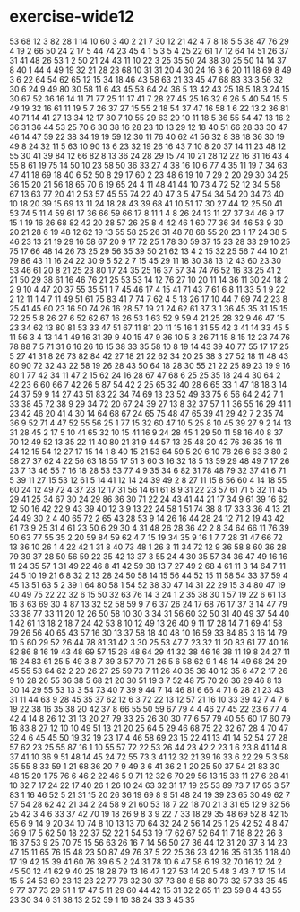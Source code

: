 # exercise-wide12
53
68
12
3
82
28
1
14
10
60
3
40
2
21
7
30
12
21
42
4
7
8
18
5
5
38
47
76
29
4
19
2
66
50
24
2
17
5
44
74
23
45
4
1
5
3
5
4
25
22
61
17
12
64
14
51
26
37
31
41
48
26
53
1
2
50
21
24
43
11
10
22
3
25
35
50
24
38
30
25
50
14
14
37
8
40
1
44
4
49
19
32
21
28
23
68
10
31
31
20
4
30
24
16
3
6
20
11
18
69
8
49
3
6
22
64
54
62
65
12
15
34
18
46
43
58
63
21
33
45
47
68
83
33
3
56
32
30
6
24
9
49
80
30
58
11
6
43
45
53
64
24
36
5
13
42
43
25
18
5
18
3
24
15
30
67
52
36
16
14
11
71
77
25
11
17
41
7
28
27
45
25
16
32
6
26
5
40
54
15
5
49
19
32
16
61
11
19
5
7
26
37
27
15
55
2
18
54
37
47
16
58
1
6
22
13
2
36
81
40
71
14
41
27
13
34
12
17
80
7
10
55
29
63
29
10
11
18
5
36
55
54
47
13
16
2
36
31
36
44
53
25
70
6
30
38
16
28
23
10
13
29
12
18
40
51
66
28
33
30
47
46
14
47
59
22
38
34
19
19
59
12
30
11
76
40
62
41
56
32
8
38
18
36
30
19
49
8
24
32
11
5
63
10
90
13
6
23
32
19
26
16
43
7
10
8
20
37
14
11
23
48
12
55
30
41
39
84
12
66
82
8
13
36
24
28
29
15
74
10
21
28
12
22
16
31
16
43
4
55
8
61
19
75
14
50
10
23
58
50
36
33
27
4
38
16
10
6
77
4
35
11
19
7
34
63
47
41
18
69
18
40
6
52
50
8
29
17
60
2
23
48
6
19
10
7
29
2
20
29
30
34
25
36
15
20
21
56
18
65
70
6
19
65
24
4
11
48
41
44
10
73
4
72
52
12
34
5
58
67
13
63
77
20
41
2
53
57
45
55
74
22
40
47
3
5
47
54
34
54
20
34
73
40
10
18
20
39
15
69
13
11
24
18
28
43
39
68
41
10
51
17
30
27
44
12
25
50
41
53
74
5
11
4
59
61
17
36
66
59
66
17
8
11
1
4
8
26
24
13
11
27
37
34
46
9
17
15
1
19
16
26
68
82
42
20
28
57
26
25
8
4
42
46
1
60
77
36
34
46
53
9
30
20
21
28
6
19
48
12
62
19
13
55
58
25
26
31
48
78
68
55
20
23
1
17
24
38
5
46
23
13
21
19
29
16
58
67
20
9
17
72
25
1
78
30
59
37
15
23
28
33
29
10
25
75
17
66
48
14
26
73
25
29
56
35
39
50
21
62
13
4
2
15
32
25
56
7
44
10
21
79
86
43
11
16
24
22
30
9
5
52
2
7
15
45
29
11
18
30
38
13
12
43
60
23
30
53
46
61
20
8
21
25
23
80
17
24
35
25
16
37
57
34
74
76
52
16
33
25
41
2
21
50
29
38
61
16
46
76
21
25
53
53
14
12
76
27
10
20
11
14
36
11
30
24
18
2
2
9
10
4
47
20
37
55
35
51
1
7
45
46
17
4
15
41
71
43
7
61
6
8
11
33
5
1
9
22
2
12
11
1
4
7
11
49
51
61
75
83
41
7
74
7
62
4
5
13
26
17
10
44
7
69
74
2
23
8
25
41
45
60
23
16
50
74
26
16
28
57
19
21
24
62
61
37
3
1
36
45
35
31
15
15
72
25
5
8
26
27
6
52
62
67
16
26
53
1
63
52
9
59
4
21
25
28
32
9
46
47
15
23
34
62
13
80
81
53
33
47
51
67
11
81
20
11
15
16
1
31
55
42
3
41
14
33
45
5
11
56
3
4
13
14
1
49
16
31
39
9
40
15
47
9
36
10
5
3
26
71
15
8
15
12
23
74
76
78
88
7
5
71
31
6
16
26
16
15
38
33
35
58
10
8
19
14
43
39
40
77
55
17
17
25
5
27
41
31
8
26
73
82
84
42
27
18
21
22
62
34
20
25
38
3
27
52
18
11
48
43
80
90
72
32
43
22
58
19
26
28
43
50
64
18
28
30
55
21
22
25
89
23
19
9
16
80
1
77
42
34
11
47
2
15
62
24
16
28
67
47
68
6
25
25
35
18
24
4
30
64
2
42
23
6
60
66
7
42
26
5
87
54
42
2
25
65
32
40
28
6
65
33
1
47
18
18
3
14
24
37
59
9
14
27
43
51
83
22
34
74
69
13
23
52
49
33
75
6
56
64
2
42
7
1
33
38
45
72
38
9
29
34
72
20
67
24
39
27
13
8
32
37
57
1
1
36
55
16
29
41
1
23
42
46
20
41
4
30
14
64
68
67
24
65
75
48
47
65
39
41
29
42
7
2
35
74
36
9
52
71
4
47
52
55
56
25
1
77
15
32
60
47
10
5
25
8
10
45
39
27
9
2
14
13
31
28
45
2
17
5
10
41
65
32
10
15
41
16
9
24
28
45
1
29
50
11
58
16
40
8
37
70
12
49
52
13
35
22
11
40
80
21
31
9
44
57
13
25
48
20
42
76
36
35
16
11
24
12
15
54
12
27
17
15
14
1
8
40
15
21
53
64
59
5
20
6
10
78
26
6
63
3
80
2
58
27
37
62
4
22
56
63
18
55
17
51
3
60
3
16
32
18
5
13
59
29
48
49
7
17
26
23
7
13
46
55
7
16
18
28
53
53
77
4
9
35
34
6
82
31
78
48
79
32
37
41
6
71
5
39
11
27
15
53
12
61
5
14
41
12
14
24
39
49
2
8
27
11
15
8
56
60
4
14
18
55
60
24
12
49
72
4
37
23
12
17
31
56
14
61
61
8
9
31
22
23
57
61
71
5
32
11
45
29
41
25
34
67
30
24
29
86
36
30
71
22
24
43
41
44
21
17
34
9
61
39
16
62
12
50
16
42
22
9
43
39
40
12
3
9
13
22
24
58
1
51
74
38
8
17
33
3
36
4
13
21
24
49
30
2
4
40
65
72
2
65
43
28
53
9
14
26
16
44
28
24
12
71
2
19
43
42
61
73
9
25
31
4
61
23
50
6
29
30
4
31
48
26
28
36
42
2
8
34
64
66
11
76
39
50
63
77
55
35
2
20
59
84
59
62
4
7
15
19
34
35
9
16
1
7
7
28
31
47
66
72
13
36
10
26
1
4
22
42
1
31
8
40
73
48
1
26
3
11
34
72
12
9
36
58
8
60
36
28
79
39
37
28
50
56
59
22
35
42
13
37
3
55
24
4
30
35
57
34
36
47
49
16
16
11
24
35
57
1
31
49
22
46
8
41
42
59
38
13
7
27
49
2
68
4
61
11
3
14
64
7
11
24
5
10
19
21
6
8
32
2
13
28
24
50
58
14
15
56
44
52
15
11
58
54
33
37
59
4
45
13
51
63
5
2
39
1
64
80
58
1
54
52
38
30
47
14
31
22
29
15
3
4
80
47
19
40
49
75
22
22
32
6
15
50
32
63
76
14
3
24
1
2
35
38
30
1
57
19
22
6
61
13
16
3
63
69
30
4
87
13
32
52
58
59
9
7
6
37
26
24
17
68
76
17
37
3
14
47
79
33
38
77
33
11
20
12
26
50
58
10
30
3
34
31
56
60
32
50
31
40
49
37
54
40
1
42
61
13
18
2
18
7
24
42
53
8
10
12
49
13
26
40
9
11
17
28
14
7
1
69
41
58
79
26
56
40
65
43
57
16
30
13
37
58
18
40
48
10
16
59
33
84
85
3
16
14
79
10
5
60
29
52
26
44
78
81
31
42
3
30
25
53
47
7
23
32
11
20
83
61
77
40
16
82
86
8
16
19
43
48
69
57
15
26
48
64
29
41
32
38
46
16
38
11
19
8
24
27
11
16
24
83
61
25
5
49
3
8
7
39
3
57
70
71
26
5
6
58
62
9
1
48
14
49
68
24
29
45
55
53
64
62
2
20
26
27
25
59
73
7
11
26
40
35
36
40
12
35
6
47
2
17
26
9
10
28
26
55
36
38
5
68
21
20
30
51
19
3
7
52
48
75
70
26
36
29
46
8
13
30
14
29
55
53
13
3
54
73
40
7
39
9
44
7
14
46
81
6
66
4
71
6
28
21
23
43
31
11
44
63
9
28
45
35
37
62
12
6
3
72
22
13
12
57
21
16
10
33
39
42
7
4
7
6
19
22
38
16
35
38
20
42
37
8
66
55
50
59
67
79
4
4
46
27
45
22
23
6
77
4
42
4
14
8
26
12
31
13
20
27
79
33
25
26
30
30
77
6
57
79
40
55
60
17
60
79
16
83
8
27
12
10
10
49
51
13
21
20
25
64
5
29
46
68
75
22
32
67
28
4
70
47
32
4
6
45
45
50
19
32
19
23
17
4
46
58
69
23
15
22
41
13
41
14
52
54
27
28
57
62
23
25
55
87
16
1
10
55
57
72
22
53
26
44
23
42
2
23
1
6
23
8
41
14
8
37
41
10
36
9
51
48
14
45
24
72
55
73
3
41
12
32
21
39
16
33
6
22
29
5
3
58
35
55
8
33
59
1
21
68
36
20
7
9
49
3
6
41
36
2
1
20
25
50
37
54
21
83
30
48
15
20
1
75
76
6
46
2
22
46
5
9
71
12
32
6
70
29
56
13
15
33
11
27
6
28
41
10
32
7
17
24
22
17
40
26
1
26
10
24
63
32
31
17
19
25
53
89
73
7
17
65
3
57
83
1
16
46
52
5
21
31
15
20
26
36
19
69
8
9
51
48
24
19
39
23
65
30
49
62
7
57
54
28
62
42
21
34
2
24
58
9
21
60
53
18
7
22
18
70
21
3
31
65
12
9
32
56
25
42
3
4
6
33
37
42
70
19
18
26
9
8
3
9
22
7
33
18
29
35
48
69
52
8
42
15
65
6
9
14
9
20
34
10
74
8
10
13
13
70
64
32
24
2
56
14
25
1
25
42
52
4
8
47
36
9
17
5
62
50
18
22
37
52
22
1
54
53
19
17
62
67
52
64
11
7
18
8
22
26
3
16
37
53
9
25
70
75
15
56
63
26
16
7
14
56
50
27
36
44
12
31
20
37
3
14
23
47
15
11
65
76
15
48
23
50
87
49
76
37
5
22
25
36
23
42
16
35
61
35
1
18
40
17
19
42
15
39
41
60
76
39
6
5
2
24
31
78
10
6
47
58
6
19
32
70
16
12
24
2
45
50
12
41
62
9
40
25
18
28
79
13
16
47
1
27
53
14
20
5
48
3
43
7
17
15
14
15
5
24
53
60
23
13
23
22
77
78
32
30
37
73
80
8
56
80
73
32
57
33
35
45
9
77
37
73
29
51
1
17
47
5
11
29
60
44
42
15
31
32
2
65
11
23
59
8
4
43
55
23
30
34
6
31
38
13
2
52
59
1
16
38
24
33
3
45
35
